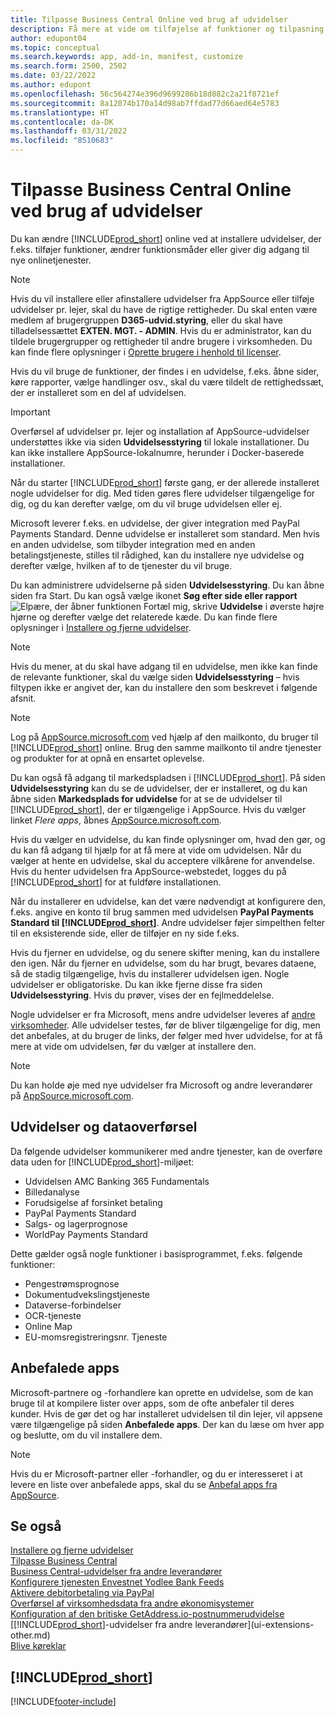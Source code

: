 ```yaml
---
title: Tilpasse Business Central Online ved brug af udvidelser
description: Få mere at vide om tilføjelse af funktioner og tilpasning af Business Central ved at installere udvidelser.
author: edupont04
ms.topic: conceptual
ms.search.keywords: app, add-in, manifest, customize
ms.search.form: 2500, 2502
ms.date: 03/22/2022
ms.author: edupont
ms.openlocfilehash: 56c564274e396d9699286b18d882c2a21f8721ef
ms.sourcegitcommit: 8a12074b170a14d98ab7ffdad77d66aed64e5783
ms.translationtype: HT
ms.contentlocale: da-DK
ms.lasthandoff: 03/31/2022
ms.locfileid: "8510683"
---
```

# <a name="customizing-business-central-online-using-extensions"></a>Tilpasse Business Central Online ved brug af udvidelser

Du kan ændre [!INCLUDE[prod_short](includes/prod_short.md)] online ved at installere udvidelser, der f.eks. tilføjer funktioner, ændrer funktionsmåder eller giver dig adgang til nye onlinetjenester.

> [!NOTE]
> Hvis du vil installere eller afinstallere udvidelser fra AppSource eller tilføje udvidelser pr. lejer, skal du have de rigtige rettigheder. Du skal enten være medlem af brugergruppen **D365-udvid.styring**, eller du skal have tilladelsessættet **EXTEN. MGT. - ADMIN**. Hvis du er administrator, kan du tildele brugergrupper og rettigheder til andre brugere i virksomheden. Du kan finde flere oplysninger i [Oprette brugere i henhold til licenser](ui-how-users-permissions.md).  
>
> Hvis du vil bruge de funktioner, der findes i en udvidelse, f.eks. åbne sider, køre rapporter, vælge handlinger osv., skal du være tildelt de rettighedssæt, der er installeret som en del af udvidelsen.

<!-- [!NOTE]  
> The **EXTEN. MGT. - ADMIN** permission set was introduced in 2021 release wave 1 as a replacement for the **D365 EXTENSION MGT** permission set in earlier versions.-->

> [!IMPORTANT]  
> Overførsel af udvidelser pr. lejer og installation af AppSource-udvidelser understøttes ikke via siden **Udvidelsesstyring** til lokale installationer. Du kan ikke installere AppSource-lokalnumre, herunder i Docker-baserede installationer.

Når du starter [!INCLUDE[prod_short](includes/prod_short.md)] første gang, er der allerede installeret nogle udvidelser for dig. Med tiden gøres flere udvidelser tilgængelige for dig, og du kan derefter vælge, om du vil bruge udvidelsen eller ej.

Microsoft leverer f.eks. en udvidelse, der giver integration med PayPal Payments Standard. Denne udvidelse er installeret som standard.
Men hvis en anden udvidelse, som tilbyder integration med en anden betalingstjeneste, stilles til rådighed, kan du installere nye udvidelse og derefter vælge, hvilken af to de tjenester du vil bruge.  

Du kan administrere udvidelserne på siden **Udvidelsesstyring**. Du kan åbne siden fra Start. Du kan også vælge ikonet **Søg efter side eller rapport** ![Elpære, der åbner funktionen Fortæl mig](media/ui-search/search_small.png "Fortæl mig, hvad du vil foretage dig"), skrive **Udvidelse** i øverste højre hjørne og derefter vælge det relaterede kæde. Du kan finde flere oplysninger i [Installere og fjerne udvidelser](ui-extensions-install-uninstall.md).

> [!NOTE]  
> Hvis du mener, at du skal have adgang til en udvidelse, men ikke kan finde de relevante funktioner, skal du vælge siden **Udvidelsesstyring** – hvis filtypen ikke er angivet der, kan du installere den som beskrevet i følgende afsnit.  

> [!NOTE]  
> Log på [AppSource.microsoft.com](https://appsource.microsoft.com/) ved hjælp af den mailkonto, du bruger til [!INCLUDE[prod_short](includes/prod_short.md)] online. Brug den samme mailkonto til andre tjenester og produkter for at opnå en ensartet oplevelse.  

Du kan også få adgang til markedspladsen i [!INCLUDE[prod_short](includes/prod_short.md)]. På siden **Udvidelsesstyring** kan du se de udvidelser, der er installeret, og du kan åbne siden **Markedsplads for udvidelse** for at se de udvidelser til [!INCLUDE[prod_short](includes/prod_short.md)], der er tilgængelige i AppSource. Hvis du vælger linket *Flere apps*, åbnes [AppSource.microsoft.com](https://appsource.microsoft.com/marketplace/apps?product=dynamics-365%3Bdynamics-365-business-central&page=1).  

Hvis du vælger en udvidelse, du kan finde oplysninger om, hvad den gør, og du kan få adgang til hjælp for at få mere at vide om udvidelsen. Når du vælger at hente en udvidelse, skal du acceptere vilkårene for anvendelse. Hvis du henter udvidelsen fra AppSource-webstedet, logges du på [!INCLUDE[prod_short](includes/prod_short.md)] for at fuldføre installationen.  

Når du installerer en udvidelse, kan det være nødvendigt at konfigurere den, f.eks. angive en konto til brug sammen med udvidelsen **PayPal Payments Standard til [!INCLUDE[prod_short](includes/prod_short.md)]**.
Andre udvidelser føjer simpelthen felter til en eksisterende side, eller de tilføjer en ny side f.eks.   

Hvis du fjerner en udvidelse, og du senere skifter mening, kan du installere den igen. Når du fjerner en udvidelse, som du har brugt, bevares dataene, så de stadig tilgængelige, hvis du installerer udvidelsen igen. Nogle udvidelser er obligatoriske. Du kan ikke fjerne disse fra siden **Udvidelsesstyring**. Hvis du prøver, vises der en fejlmeddelelse.  

Nogle udvidelser er fra Microsoft, mens andre udvidelser leveres af [andre virksomheder](ui-extensions-other.md). Alle udvidelser testes, før de bliver tilgængelige for dig, men det anbefales, at du bruger de links, der følger med hver udvidelse, for at få mere at vide om udvidelsen, før du vælger at installere den.  

> [!NOTE]  
> Du kan holde øje med nye udvidelser fra Microsoft og andre leverandører på [AppSource.microsoft.com](https://appsource.microsoft.com/marketplace/apps?product=dynamics-365%3Bdynamics-365-business-central&page=1).


## <a name="extensions-and-data-transfer"></a>Udvidelser og dataoverførsel

Da følgende udvidelser kommunikerer med andre tjenester, kan de overføre data uden for [!INCLUDE[prod_short](includes/prod_short.md)]-miljøet:

* Udvidelsen AMC Banking 365 Fundamentals
* Billedanalyse
* Forudsigelse af forsinket betaling
* PayPal Payments Standard
* Salgs- og lagerprognose
* WorldPay Payments Standard

Dette gælder også nogle funktioner i basisprogrammet, f.eks. følgende funktioner:

* Pengestrømsprognose
* Dokumentudvekslingstjeneste
* Dataverse-forbindelser
* OCR-tjeneste
* Online Map
* EU-momsregistreringsnr. Tjeneste

## <a name="recommended-apps"></a>Anbefalede apps
Microsoft-partnere og -forhandlere kan oprette en udvidelse, som de kan bruge til at kompilere lister over apps, som de ofte anbefaler til deres kunder. Hvis de gør det og har installeret udvidelsen til din lejer, vil appsene være tilgængelige på siden **Anbefalede apps**. Der kan du læse om hver app og beslutte, om du vil installere dem.

> [!NOTE]
> Hvis du er Microsoft-partner eller -forhandler, og du er interesseret i at levere en liste over anbefalede apps, skal du se [Anbefal apps fra AppSource](/dynamics365/business-central/dev-itpro/administration/recommend-apps).

## <a name="see-also"></a>Se også

[Installere og fjerne udvidelser](ui-extensions-install-uninstall.md)  
[Tilpasse Business Central](ui-customizing-overview.md)  
[Business Central-udvidelser fra andre leverandører](ui-extensions-other.md)  
[Konfigurere tjenesten Envestnet Yodlee Bank Feeds](bank-how-setup-bank-statement-service.md)  
[Aktivere debitorbetaling via PayPal](sales-how-enable-payment-service-extensions.md)  
[Overførsel af virksomhedsdata fra andre økonomisystemer](across-import-data-configuration-packages.md)  
[Konfiguration af den britiske GetAddress.io-postnummerudvidelse](LocalFunctionality/UnitedKingdom/uk-setup-postal-code-service.md)  
[[!INCLUDE[prod_short](includes/prod_short.md)]-udvidelser fra andre leverandører](ui-extensions-other.md)  
[Blive køreklar](ui-get-ready-business.md)  

## [!INCLUDE[prod_short](includes/free_trial_md.md)]  


[!INCLUDE[footer-include](includes/footer-banner.md)]
